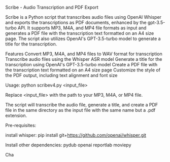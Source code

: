 Scribe - Audio Transcription and PDF Export

Scribe is a Python script that transcribes audio files using OpenAI Whisper and exports the transcriptions as PDF documents, enhanced by the gpt-3.5-turbo API. It supports MP3, M4A, and MP4 file formats as input and generates a PDF file with the transcription text formatted on an A4 size page. The script also utilizes OpenAI's GPT-3.5-turbo model to generate a title for the transcription.

Features
Convert MP3, M4A, and MP4 files to WAV format for transcription
Transcribe audio files using the Whisper ASR model
Generate a title for the transcription using OpenAI's GPT-3.5-turbo model
Create a PDF file with the transcription text formatted on an A4 size page
Customize the style of the PDF output, including text alignment and font size

Usage: python scribev4.py <input_file>

Replace <input_file> with the path to your MP3, M4A, or MP4 file.

The script will transcribe the audio file, generate a title, and create a PDF file in the same directory as the input file with the same name but a .pdf extension.

Pre-requisites:

install whisper: pip install git+https://github.com/openai/whisper.git

Install  other dependencies:
pydub
openai
reportlab
moviepy

Cha
